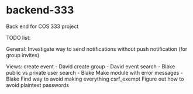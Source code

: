 # backend-333
Back end for COS 333 project

TODO list:

General:
    Investigate way to send notifications without push notification (for group invites)

Views:
    create event - David
    create group - David
    event search - Blake
        public vs private
    user search  - Blake
    Make module with error messages - Blake
    Find way to avoid making everything csrf_exempt
    Figure out how to avoid plaintext passwords
